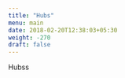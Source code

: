 ```yaml
---
title: "Hubs" 
menu: main
date: 2018-02-20T12:38:03+05:30
weight: -270
draft: false 
---
```


Hubss
